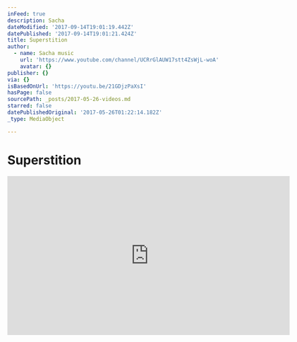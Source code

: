 ```yaml
---
inFeed: true
description: Sacha
dateModified: '2017-09-14T19:01:19.442Z'
datePublished: '2017-09-14T19:01:21.424Z'
title: Superstition
author:
  - name: Sacha music
    url: 'https://www.youtube.com/channel/UCRrGlAUW17stt4ZsWjL-woA'
    avatar: {}
publisher: {}
via: {}
isBasedOnUrl: 'https://youtu.be/21GDjzPaXsI'
hasPage: false
sourcePath: _posts/2017-05-26-videos.md
starred: false
datePublishedOriginal: '2017-05-26T01:22:14.182Z'
_type: MediaObject

---
```

# Superstition

<iframe src="https://cdn.embedly.com/widgets/media.html?src=https%3A%2F%2Fwww.youtube.com%2Fembed%2FDa_TQP5VITE%3Ffeature%3Doembed&amp;url=http%3A%2F%2Fwww.youtube.com%2Fwatch%3Fv%3DDa_TQP5VITE&amp;image=https%3A%2F%2Fi.ytimg.com%2Fvi%2FDa_TQP5VITE%2Fhqdefault.jpg&amp;key=b7d04c9b404c499eba89ee7072e1c4f7&amp;type=text%2Fhtml&amp;schema=youtube" width="640" height="360" scrolling="no" frameborder="0" allowfullscreen="" style=""></iframe>